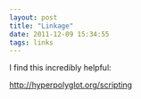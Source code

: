 ```yaml
---
layout: post
title: "Linkage"
date: 2011-12-09 15:34:55
tags: links
---
```


</p>
I find this incredibly helpful:

<a  href="http://hyperpolyglot.org/scripting">http://hyperpolyglot.org/scripting</a><p>
